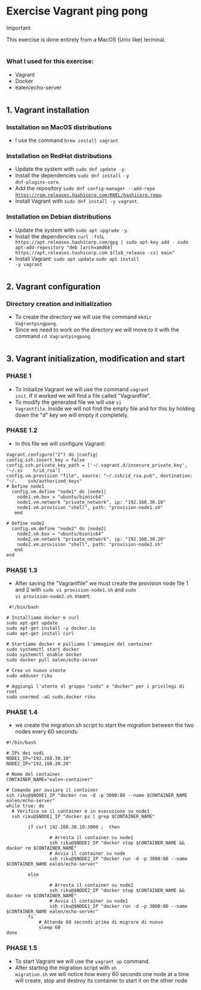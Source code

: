# Exercise Vagrant ping pong
> [!IMPORTANT]
> This exercise is done entirely from a MacOS (Unix like) terminal.
# 
### What I used for this exercise:
- Vagrant
- Docker
- ealen/echo-server
#
## 1. Vagrant installation
### Installation on MacOS distributions
- I use the command <code>brew install vagrant</code>
### Installation on RedHat distributions
- Update the system with <code>sudo dnf update -y</code>.
- Install the dependencies <code>sudo dnf install -y dnf-plugins-core</code>.
- Add the repository <code>sudo dnf config-manager --add-repo https://rpm.releases.hashicorp.com/RHEL/hashicorp.repo</code>.
- Install Vagrant with <code>sudo dnf install -y vagrant</code>.
### Installation on Debian distributions
- Update the system with <code>sudo apt upgrade -y</code>.
- Install the dependencies ```curl -fsSL https://apt.releases.hashicorp.com/gpg | sudo apt-key add -
sudo apt-add-repository "deb [arch=amd64] https://apt.releases.hashicorp.com $(lsb_release -cs) main"```
- Install Vagrant:
<code>sudo apt update</code>
<code>sudo apt install -y vagrant</code>
#
## 2. Vagrant configuration
### Directory creation and initialization
- To create the directory we will use the command <code>mkdir Vagrantpingpong</code>.
- Since we need to work on the directory we will move to it with the command <code>cd Vagrantpingpong</code>.
#
## 3. Vagrant initialization, modification and start
### PHASE 1
- To initialize Vagrant we will use the command <code>vagrant init</code>. If it worked we will find a file called "Vagrantfile".
- To modify the generated file we will use <code>vi Vagrantfile</code>. Inside we will not find the empty file and for this by holding down the "d" key we will empty it completely.
### PHASE 1.2
- In this file we will configure Vagrant:
```
Vagrant.configure("2") do |config|
config.ssh.insert_key = false
config.ssh.private_key_path = ['~/.vagrant.d/insecure_private_key', '~/.ss    h/id_rsa']
config.vm.provision "file", source: "~/.ssh/id_rsa.pub", destination: "~/.    ssh/authorized_keys"
# Define node1
  config.vm.define "node1" do |node1|
    node1.vm.box = "ubuntu/bionic64"
    node1.vm.network "private_network", ip: "192.168.30.10"
    node1.vm.provision "shell", path: "provision-node1.sh"
   end
 
# Define node2
  config.vm.define "node2" do |node2|
    node2.vm.box = "ubuntu/bionic64"
    node2.vm.network "private_network", ip: "192.168.30.20"
    node2.vm.provision "shell", path: "provision-node2.sh"
   end
end

```
### PHASE 1.3
- After saving the "Vagrantfile" we must create the provision node file 1 and 2 with <code>sudo vi provision-node1.sh</code> and <code>sudo vi provision-node2.sh</code>. insert:
```
 #!/bin/bash

# Installiamo docker e curl
sudo apt-get update
sudo apt-get install -y docker.io
sudo apt-get install curl

# Startiamo docker e pulliamo l'immagine del container
sudo systemctl start docker
sudo systemctl enable docker
sudo docker pull ealen/echo-server

# Crea un nuovo utente 
sudo adduser riku

# Aggiungi l'utente al gruppo "sudo" e "docker" per i privilegi di root
sudo usermod -aG sudo,docker riku

```
### PHASE 1.4
- we create the migration.sh script to start the migration between the two nodes every 60 seconds:

```
#!/bin/bash

# IPs dei nodi
NODE1_IP="192.168.30.10"
NODE2_IP="192.168.30.20"

# Nome del container
CONTAINER_NAME="ealen-container"

# Comando per avviare il container
ssh riku@$NODE1_IP "docker run -d -p 3000:80 --name $CONTAINER_NAME ealen/echo-server"
while true; do
  # Verifica se il container è in esecuzione su node1
  ssh riku@$NODE1_IP "docker ps | grep $CONTAINER_NAME"

        if curl 192.168.30.10:3000 ;  then

                # Arresta il container su node1
                ssh riku@$NODE1_IP "docker stop $CONTAINER_NAME && docker rm $CONTAINER_NAME"
                # Avvia il container su node
                ssh riku@$NODE2_IP "docker run -d -p 3000:80 --name $CONTAINER_NAME ealen/echo-server"

        else

                # Arresta il container su node2
                ssh riku@$NODE2_IP "docker stop $CONTAINER_NAME && docker rm $CONTAINER_NAME"
                # Avvia il container su node1
                ssh riku@$NODE1_IP "docker run -d -p 3000:80 --name $CONTAINER_NAME ealen/echo-server"
        fi
            # Attende 60 secondi prima di migrare di nuovo
            sleep 60
done
```

### PHASE 1.5
- To start Vagrant we will use the <code>vagrant up</code> command.
- After starting the migration script with <code>sh migration.sh</code> we will notice how every 60 seconds one node at a time will create, stop and destroy its container to start it on the other node


